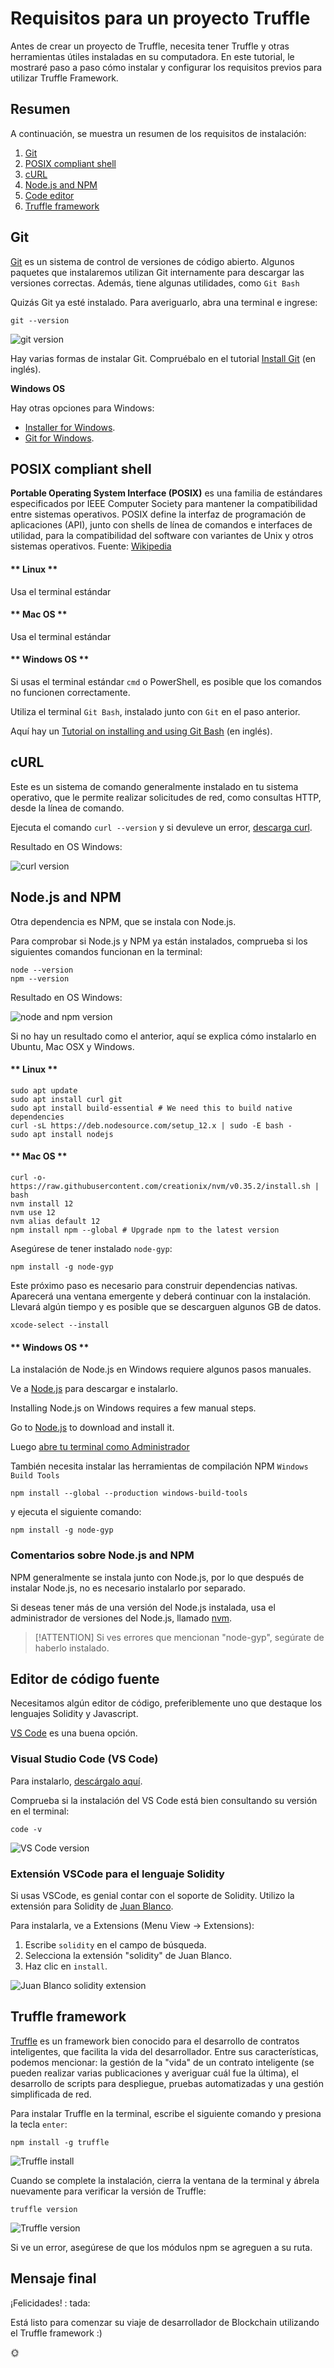 # Requisitos para un proyecto Truffle

Antes de crear un proyecto de Truffle, necesita tener Truffle y otras herramientas útiles instaladas en su computadora.
En este tutorial, le mostraré paso a paso cómo instalar y configurar los requisitos previos para utilizar Truffle Framework.

## Resumen

A continuación, se muestra un resumen de los requisitos de instalación:

1. [Git](#git)
2. [POSIX compliant shell](#posix-compliant-shell)
3. [cURL](#curl)
4. [Node.js and NPM](#nodejs-and-npm)
5. [Code editor](#code-editor)
6. [Truffle framework](#truffle-framework)

## Git

[Git](https://git-scm.com/doc) es un sistema de control de versiones de código abierto. 
Algunos paquetes que instalaremos utilizan Git internamente para descargar las versiones correctas.
Además, tiene algunas utilidades, como `Git Bash`

Quizás Git ya esté instalado. 
Para averiguarlo, abra una terminal e ingrese:

```shell
git --version
```

![git version](../../images/truffle/image-01.png)

Hay varias formas de instalar Git.
Compruébalo en el tutorial [Install Git](https://www.atlassian.com/git/tutorials/install-git) (en inglés).

**Windows OS**

Hay otras opciones para Windows:
- [Installer for Windows](https://git-scm.com/download/win).
- [Git for Windows](https://gitforwindows.org/).

## POSIX compliant shell

**Portable Operating System Interface (POSIX)** es una familia de estándares especificados por IEEE Computer Society para mantener la compatibilidad entre sistemas operativos. 
POSIX define la interfaz de programación de aplicaciones (API), junto con shells de línea de comandos e interfaces de utilidad, para la compatibilidad del software con variantes de Unix y otros sistemas operativos. 
Fuente: [Wikipedia](https://en.wikipedia.org/wiki/POSIX)

<!-- tabs:start -->

#### ** Linux **

Usa el terminal estándar

#### ** Mac OS **

Usa el terminal estándar

#### ** Windows OS **

Si usas el terminal estándar `cmd` o PowerShell, es posible que los comandos no funcionen correctamente.

Utiliza el terminal `Git Bash`, instalado junto con `Git` en el paso anterior.

Aquí hay un [Tutorial on installing and using Git Bash](https://www.atlassian.com/git/tutorials/git-bash) (en inglés).

<!-- tabs:end -->

## cURL

Este es un sistema de comando generalmente instalado en tu sistema operativo,
que le permite realizar solicitudes de red, como consultas HTTP,
desde la línea de comando.

Ejecuta el comando `curl --version` y si devuleve un error, 
[descarga curl](https://curl.haxx.se/download.html).

Resultado en OS Windows:

![curl version](../../images/truffle/image-02.png)

## Node.js and NPM

Otra dependencia es NPM, que se instala con Node.js.

Para comprobar si Node.js y NPM ya están instalados, 
comprueba si los siguientes comandos funcionan en la terminal:


```shell
node --version
npm --version
```

Resultado en OS Windows:

![node and npm version](../../images/truffle/image-03.png)

Si no hay un resultado como el anterior, aquí se explica cómo instalarlo en Ubuntu, Mac OSX y Windows.

<!-- tabs:start -->

#### ** Linux **

```shell
sudo apt update
sudo apt install curl git
sudo apt install build-essential # We need this to build native dependencies
curl -sL https://deb.nodesource.com/setup_12.x | sudo -E bash -
sudo apt install nodejs
```

#### ** Mac OS **

```shell
curl -o- https://raw.githubusercontent.com/creationix/nvm/v0.35.2/install.sh | bash
nvm install 12
nvm use 12
nvm alias default 12
npm install npm --global # Upgrade npm to the latest version
```

Asegúrese de tener instalado `node-gyp`:

```shell
npm install -g node-gyp
```

Este próximo paso es necesario para construir dependencias nativas.
Aparecerá una ventana emergente y deberá continuar con la instalación.
Llevará algún tiempo y es posible que se descarguen algunos GB de datos.

```shell
xcode-select --install
```

#### ** Windows OS **

La instalación de Node.js en Windows requiere algunos pasos manuales.

Ve a [Node.js](https://nodejs.org/en/) para descargar e instalarlo.

Installing Node.js on Windows requires a few manual steps.

Go to [Node.js](https://nodejs.org/en/) to download and install it.

Luego [abre tu terminal como Administrador](https://www.howtogeek.com/194041/how-to-open-the-command-prompt-as-administrator-in-windows-8.1/) 

También necesita instalar las herramientas de compilación NPM `Windows Build Tools`

```shell
npm install --global --production windows-build-tools
```

y ejecuta el siguiente comando:

```shell
npm install -g node-gyp
```

<!-- tabs:end -->

### Comentarios sobre Node.js and NPM

NPM generalmente se instala junto con Node.js, por lo que después de instalar Node.js, no es necesario instalarlo por separado.

Si deseas tener más de una versión del Node.js instalada, 
usa el administrador de versiones del Node.js, llamado [nvm](https://github.com/nvm-sh/nvm).

> [!ATTENTION]
> Si ves errores que mencionan "node-gyp", segúrate de haberlo instalado.
 
## Editor de código fuente

Necesitamos algún editor de código, preferiblemente uno que destaque los lenguajes Solidity y Javascript.

[VS Code](https://code.visualstudio.com/)  es una buena opción.

### Visual Studio Code (VS Code)

Para instalarlo, [descárgalo aquí](https://code.visualstudio.com/download).

Comprueba si la instalación del VS Code está bien consultando su versión en el terminal:

```shell
code -v
```

![VS Code version](../../images/truffle/image-04.png)

### Extensión VSCode para el lenguaje Solidity

Si usas VSCode, es genial contar con el soporte de Solidity.
Utilizo la extensión para Solidity de [Juan Blanco](https://marketplace.visualstudio.com/items?itemName=JuanBlanco.solidity).

Para instalarla, ve a Extensions (Menu View -> Extensions):

1. Escribe `solidity` en el campo de búsqueda.
2. Selecciona la extensión "solidity" de Juan Blanco.
3. Haz clic en `install`.

![Juan Blanco solidity extension](../../images/truffle/image-05.png)

## Truffle framework

[Truffle](https://www.trufflesuite.com/truffle) es un framework bien conocido para el desarrollo de contratos inteligentes, que facilita la vida del desarrollador.
Entre sus características, podemos mencionar: la gestión de la "vida" de un contrato inteligente (se pueden realizar varias publicaciones y averiguar cuál fue la última), el desarrollo de scripts para despliegue, pruebas automatizadas y una gestión simplificada de red.

Para instalar Truffle en la terminal, escribe el siguiente comando y presiona la tecla `enter`:

```shell
npm install -g truffle
```

![Truffle install](../../images/truffle/image-06.png)

Cuando se complete la instalación, cierra la ventana de la terminal y ábrela nuevamente para verificar la versión de Truffle:

```shell
truffle version
```

![Truffle version](../../images/truffle/image-07.png)

Si ve un error, asegúrese de que los módulos npm se agreguen a su ruta.

## Mensaje final

¡Felicidades!
: tada:

Está listo para comenzar su viaje de desarrollador de Blockchain utilizando el Truffle framework :)

:sun_with_face:
